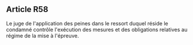 Article R58
----
Le juge de l'application des peines dans le ressort duquel réside le condamné
contrôle l'exécution des mesures et des obligations relatives au régime de la
mise à l'épreuve.

